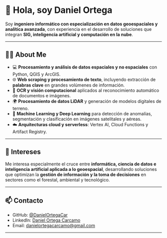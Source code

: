 # 👋 Hola, soy Daniel Ortega

Soy **ingeniero informático con especialización en datos geoespaciales y analítica avanzada**, con experiencia en el desarrollo de soluciones que integran **SIG, inteligencia artificial y computación en la nube**.

---

## 🧑‍💻 About Me

- 💻 **Procesamiento y análisis de datos espaciales y no espaciales** con Python, QGIS y ArcGIS.  
- 🌐 **Web scraping y procesamiento de texto**, incluyendo extracción de **palabras clave** en grandes volúmenes de información.  
- 📑 **OCR y visión computacional** aplicados al reconocimiento automático de documentos e imágenes.  
- 🌍 **Procesamiento de datos LiDAR** y generación de modelos digitales de terreno.  
- 🤖 **Machine Learning y Deep Learning** para detección de anomalías, segmentación y clasificación en imágenes satelitales y aéreas.  
- ☁️ **Arquitecturas cloud y serverless**: Vertex AI, Cloud Functions y Artifact Registry.  

---

## 🚀 Intereses

Me interesa especialmente el cruce entre **informática, ciencia de datos e inteligencia artificial aplicada a lo geoespacial**, desarrollando soluciones que optimizan la **gestión de información y la toma de decisiones** en sectores como el forestal, ambiental y tecnológico.  

---

## 📫 Contacto

- GitHub: [@DanielOrtegaCar](https://github.com/DanielOrtegaCarca)  
- LinkedIn: [Daniel Ortega Carcamo](https://www.linkedin.com/in/daniel-antonio-ortega-carcamo)  
- Email: danielortegacarcamo@gmail.com  

---
<!--
**DanielOrtegaCar/DanielOrtegaCar** is a ✨ _special_ ✨ repository because its `README.md` (this file) appears on your GitHub profile.

Here are some ideas to get you started:

- 🔭 I’m currently working on ...
- 🌱 I’m currently learning ...
- 👯 I’m looking to collaborate on ...
- 🤔 I’m looking for help with ...
- 💬 Ask me about ...
- 📫 How to reach me: ...
- 😄 Pronouns: ...
- ⚡ Fun fact: ...
-->
